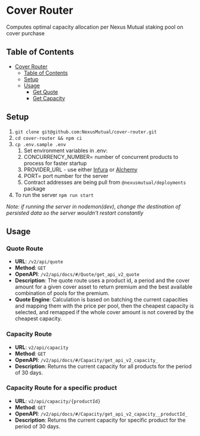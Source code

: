 # Cover Router
Computes optimal capacity allocation per Nexus Mutual staking pool on cover purchase

## Table of Contents

- [Cover Router](#cover-router)
    - [Table of Contents](#table-of-contents)
    - [Setup](#setup)
    - [Usage](#usage)
        - [Get Quote](#quote-route)
        - [Get Capacity](#capacity-route)

## Setup

1. `git clone git@github.com:NexusMutual/cover-router.git`
2. `cd cover-router && npm ci`
3. `cp .env.sample .env`
    1. Set environment variables in .env:
    2. CONCURRENCY_NUMBER= number of concurrent products to process for faster startup
    3. PROVIDER_URL - use either [Infura](https://www.infura.io/) or [Alchemy](https://www.alchemy.com/)
    4. PORT= port number for the server
    5. Contract addresses are being pull from `@nexusmutual/deployments` package 
4. To run the server `npm run start`

*Note: if running the server in nodemon(dev), change the destination of persisted data so the server wouldn't 
restart constantly*

## Usage

### Quote Route
- **URL**: `/v2/api/quote`
- **Method**: `GET`
- **OpenAPI**: `/v2/api/docs/#/Quote/get_api_v2_quote`
- **Description**: The quote route uses a product id, a period and the cover amount for a given cover asset to return premium and the
best available combination of pools for the premium.
- **Quote Engine**: Calculation is based on batching the current capacities and mapping them with the
  price per pool, then the cheapest capacity is selected, and remapped if the whole cover amount is not covered by the
  cheapest capacity.

### Capacity Route
- **URL**: `v2/api/capacity`
- **Method**: `GET`
- **OpenAPI**: `/v2/api/docs/#/Capacity/get_api_v2_capacity_`
- **Description**: Returns the current capacity for all products for the period of 30 days.

### Capacity Route for a specific product
- **URL**: `v2/api/capacity/{productId}`
- **Method**: `GET`
- **OpenAPI**: `/v2/api/docs/#/Capacity/get_api_v2_capacity__productId_`
- **Description**: Returns the current capacity for specific product for the period of 30 days.

